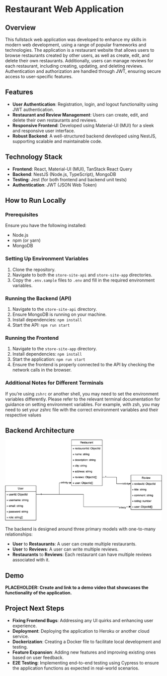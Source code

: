 # Restaurant Web Application

## Overview

This fullstack web application was developed to enhance my skills in modern web development, using a range of popular frameworks and technologies. The application is a restaurant website that allows users to browse restaurants created by other users, as well as create, edit, and delete their own restaurants. Additionally, users can manage reviews for each restaurant, including creating, updating, and deleting reviews. Authentication and authorization are handled through JWT, ensuring secure access to user-specific features.

## Features

- **User Authentication**: Registration, login, and logout functionality using JWT authentication.
- **Restaurant and Review Management**: Users can create, edit, and delete their own restaurants and reviews.
- **Responsive Frontend**: Developed using Material-UI (MUI) for a sleek and responsive user interface.
- **Robust Backend**: A well-structured backend developed using NestJS, supporting scalable and maintainable code.

## Technology Stack

- **Frontend**: React, Material-UI (MUI), TanStack React Query
- **Backend**: NestJS (Node.js, TypeScript), MongoDB
- **Testing**: Jest (for both frontend and backend unit tests)
- **Authentication**: JWT (JSON Web Token)

## How to Run Locally

### Prerequisites

Ensure you have the following installed:

- Node.js
- npm (or yarn)
- MongoDB

### Setting Up Environment Variables

1. Clone the repository.
2. Navigate to both the `store-site-api` and `store-site-app` directories.
3. Copy the `.env.sample` files to `.env` and fill in the required environment variables.

### Running the Backend (API)

1. Navigate to the `store-site-api` directory.
2. Ensure MongoDB is running on your machine.
3. Install dependencies: `npm install`
4. Start the API: `npm run start`

### Running the Frontend

1. Navigate to the `store-site-app` directory.
2. Install dependencies: `npm install`
3. Start the application: `npm run start`
4. Ensure the frontend is properly connected to the API by checking the network calls in the browser.

### Additional Notes for Different Terminals

If you’re using `zshrc` or another shell, you may need to set the environment variables differently. Please refer to the relevant terminal documentation for guidance on setting environment variables. For example, with zsh, you may need to set your zshrc file with the correct environment variables and their respective values

## Backend Architecture

![Demo of backend model architecture](restaurant_uml.png)

The backend is designed around three primary models with one-to-many relationships:

- **User** to **Restaurants**: A user can create multiple restaurants.
- **User** to **Reviews**: A user can write multiple reviews.
- **Restaurants** to **Reviews**: Each restaurant can have multiple reviews associated with it.

## Demo

**PLACEHOLDER: Create and link to a demo video that showcases the functionality of the application.**

## Project Next Steps

- **Fixing Frontend Bugs**: Addressing any UI quirks and enhancing user experience.
- **Deployment**: Deploying the application to Heroku or another cloud service.
- **Dockerization**: Creating a Docker file to facilitate local development and testing.
- **Feature Expansion**: Adding new features and improving existing ones based on user feedback.
- **E2E Testing**: Implementing end-to-end testing using Cypress to ensure the application functions as expected in real-world scenarios.

